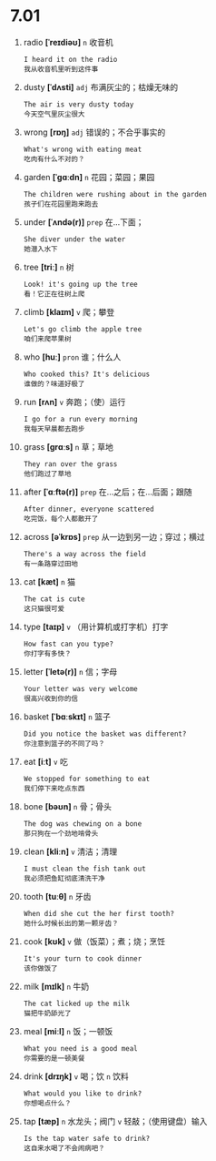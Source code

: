 # 7.01

1. radio **[ˈreɪdiəʊ]** `n` 收音机

   ```
   I heard it on the radio
   我从收音机里听到这件事
   ```

2. dusty **[ˈdʌsti]** `adj` 布满灰尘的；枯燥无味的

   ```
   The air is very dusty today
   今天空气里灰尘很大
   ```

3. wrong **[rɒŋ]** `adj` 错误的；不合乎事实的

   ```
   What's wrong with eating meat
   吃肉有什么不对的？
   ```

4. garden **[ˈɡɑːdn]** `n` 花园；菜园；果园

   ```
   The children were rushing about in the garden
   孩子们在花园里跑来跑去
   ```

5. under **[ˈʌndə(r)]** `prep` 在...下面；

   ```
   She diver under the water
   她潜入水下
   ```

6. tree **[triː]** `n` 树

   ```
   Look! it's going up the tree
   看！它正在往树上爬
   ```

7. climb **[klaɪm]** `v` 爬；攀登

   ```
   Let's go climb the apple tree
   咱们来爬苹果树
   ```

8. who **[huː]** `pron` 谁；什么人

   ```
   Who cooked this? It's delicious
   谁做的？味道好极了
   ```

9. run **[rʌn]** `v` 奔跑；（使）运行

   ```
   I go for a run every morning
   我每天早晨都去跑步
   ```

10. grass **[ɡrɑːs]** `n` 草；草地

    ```
    They ran over the grass
    他们跑过了草地
    ```

11. after **[ˈɑːftə(r)]** `prep` 在...之后；在...后面；跟随

    ```
    After dinner, everyone scattered
    吃完饭，每个人都散开了
    ```

12. across **[əˈkrɒs]** `prep` 从一边到另一边；穿过；横过

    ```
    There's a way across the field
    有一条路穿过田地
    ```

13. cat **[kæt]** `n` 猫

    ```
    The cat is cute
    这只猫很可爱
    ```

14. type **[taɪp]** `v` （用计算机或打字机）打字

    ```
    How fast can you type?
    你打字有多快？
    ```

15. letter **[ˈletə(r)]** `n` 信；字母

    ```
    Your letter was very welcome
    很高兴收到你的信
    ```

16. basket **[ˈbɑːskɪt]** `n` 篮子

    ```
    Did you notice the basket was different?
    你注意到篮子的不同了吗？
    ```

17. eat **[iːt]** `v` 吃

    ```
    We stopped for something to eat
    我们停下来吃点东西
    ```

18. bone **[bəʊn]** `n` 骨；骨头

    ```
    The dog was chewing on a bone
    那只狗在一个劲地啃骨头
    ```

19. clean **[kliːn]** `v` 清洁；清理

    ```
    I must clean the fish tank out
    我必须把鱼缸彻底清洗干净
    ```

20. tooth **[tuːθ]** `n` 牙齿

    ```
    When did she cut the her first tooth?
    她什么时候长出的第一颗牙齿？
    ```

21. cook **[kʊk]** `v` 做（饭菜）；煮；烧；烹饪

    ```
    It's your turn to cook dinner
    该你做饭了
    ```

22. milk **[mɪlk]** `n` 牛奶

    ```
    The cat licked up the milk
    猫把牛奶舔光了
    ```

23. meal **[miːl]** `n` 饭；一顿饭

    ```
    What you need is a good meal
    你需要的是一顿美餐
    ```

24. drink **[drɪŋk]** `v` 喝；饮 `n` 饮料

    ```
    What would you like to drink?
    你想喝点什么？
    ```

25. tap **[tæp]** `n` 水龙头；阀门 `v` 轻敲；（使用键盘）输入

    ```
    Is the tap water safe to drink?
    这自来水喝了不会闹病吧？
    ```
